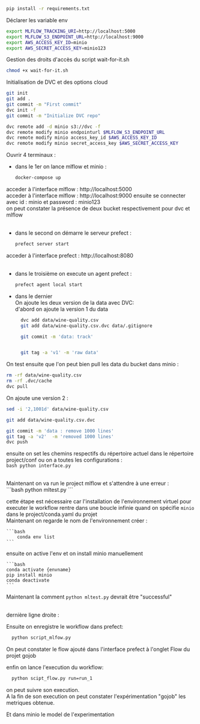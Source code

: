 ```bash
pip install -r requirements.txt
```
Déclarer les variable env <br>
```bash
export MLFLOW_TRACKING_URI=http://localhost:5000
export MLFLOW_S3_ENDPOINT_URL=http://localhost:9000
export AWS_ACCESS_KEY_ID=minio
export AWS_SECRET_ACCESS_KEY=minio123
```

Gestion des droits d'accès du script wait-for-it.sh  <br>
```bash
chmod +x wait-for-it.sh
```

Initialisation de DVC et des options cloud <br>
```bash
git init
git add .
git commit -m "First commit"
dvc init -f
git commit -m "Initialize DVC repo"

dvc remote add -d minio s3://dvc -f
dvc remote modify minio endpointurl $MLFLOW_S3_ENDPOINT_URL
dvc remote modify minio access_key_id $AWS_ACCESS_KEY_ID
dvc remote modify minio secret_access_key $AWS_SECRET_ACCESS_KEY
```

Ouvrir 4 terminaux :
- dans le 1er on lance mlflow et minio : <br>
  ```bash
  docker-compose up
  ```
acceder à l'interface mlflow : http://localhost:5000 <br>
acceder à l'interface mlflow : http://localhost:9000 ensuite se connecter avec id : minio et password : minio123 <br>
on peut constater la présence de deux bucket respectivement pour dvc et mlflow
<br><br>
- dans le second on démarre  le serveur prefect : <br>
  ```bash
  prefect server start
  ```
acceder à l'interface prefect : http://localhost:8080 <br><br>
- dans le troisième  on execute un agent prefect : <br>
  ```bash
  prefect agent local start
  ```
- dans le dernier<br>
On ajoute les deux version de la data avec DVC:<br>
d'abord on ajoute la version 1 du data
  ```bash
    dvc add data/wine-quality.csv 
    git add data/wine-quality.csv.dvc data/.gitignore

    git commit -m 'data: track'


    git tag -a 'v1' -m 'raw data'
  ```
On test ensuite que l'on peut bien pull les data du bucket dans minio : <br>
```bash
rm -rf data/wine-quality.csv
rm -rf .dvc/cache
dvc pull

```
On ajoute une version 2 :
```bash
sed -i '2,1001d' data/wine-quality.csv

git add data/wine-quality.csv.dvc

git commit -m 'data : remove 1000 lines'
git tag -a 'v2'  -m 'removed 1000 lines'
dvc push
```

ensuite on set les chemins respectifs du répertoire actuel dans le répertoire  project/conf ou on a toutes les configurations : <br>
    ```bash
        python interface.py
    ```

<br>
Maintenant on va run le project mlflow et s'attendre à une erreur : <br>
    ```bash
        python mltest.py
    ```

cette étape est nécessaire car l'installation de l'environnement virtuel pour executer le workflow rentre dans une boucle infinie quand on spécifie `minio` dans le project/conda.yaml du projet <br>
Maintenant on regarde le nom de l'environnement créer : <br>

    ```bash
        conda env list
    ```

ensuite on active l'env et on install minio manuellement <br>

    ```bash
    conda activate {envname}
    pip install minio
    conda deactivate
    ```

Maintenant la comment `python mltest.py`
devrait être "successful" <br><br>

dernière ligne droite :<br>

Ensuite on enregistre le workflow dans prefect: <br>
  ```bash
    python script_mlfow.py
  ```
On peut constater le flow ajouté  dans l'interface prefect à l'onglet Flow du projet gojob <br>

enfin on lance l'execution du workflow: <br>
  ```bash
    python scipt_flow.py run=run_1
  ```
on peut suivre son execution.<br>
A la fin de son execution on peut constater l'expérimentation "gojob" les metriques obtenue. <br>

Et dans minio le model de l'experimentation   
